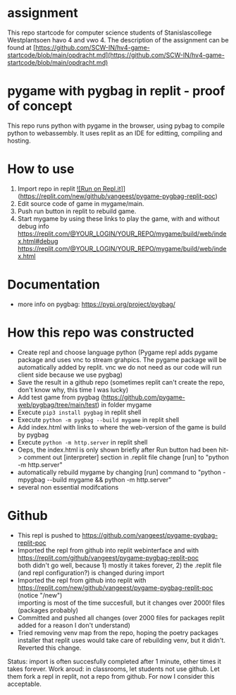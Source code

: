 # assignment
This repo startcode for computer science students of Stanislascollege Westplantsoen havo 4 and vwo 4.
The description of the assignment can be found at
[https://github.com/SCW-IN/hv4-game-startcode/blob/main/opdracht.md](https://github.com/SCW-IN/hv4-game-startcode/blob/main/opdracht.md)

# pygame with pygbag in replit - proof of concept 
This repo runs python with pygame in the browser, using pybag to compile python to webassembly. 
It uses replit as an IDE for editting, compiling and hosting.

# How to use
1. Import repo in replit [![Run on Repl.it]](https://replit.com/badge/github/vangeest/pygame-pygbag-replit-poc)](https://replit.com/new/github/vangeest/pygame-pygbag-replit-poc)
2. Edit source code of game in mygame/main.
3. Push run button in replit to rebuild game.
4. Start mygame by using these links to play the game, with and without debug info
    https://replit.com/@YOUR_LOGIN/YOUR_REPO/mygame/build/web/index.html#debug <br>
    https://replit.com/@YOUR_LOGIN/YOUR_REPO/mygame/build/web/index.html <br>

# Documentation
- more info on pygbag:
  https://pypi.org/project/pygbag/

# How this repo was constructed
- Create repl and choose language python
  (Pygame repl adds pygame package and uses vnc to stream grahpics. 
  The pygame package will be automatically added by replit.
  vnc we do not need as our code will run client side because we use pygbag)
- Save the result in a github repo
  (sometimes replit can't create the repo, don't know why, this time I was lucky)
- Add test game from pygbag (https://github.com/pygame-web/pygbag/tree/main/test) in folder mygame 
- Execute `pip3 install pygbag` in replit shell
- Execute `python -m pygbag --build mygame` in replit shell
- Add index.html with links to where the web-version of the game is build by pygbag
- Execute `python -m http.server` in replit shell
- Oeps, the index.html is only shown briefly after Run button had been hit->
  comment out [interpreter] section in .replit file
  change [run] to "python -m http.server"
- automatically rebuild mygame by changing [run] command to "python -mpygbag --build mygame && python -m http.server"
- several non essential modifcations

# Github
- This repl is pushed to https://github.com/vangeest/pygame-pygbag-replit-poc
- Imported the repl from github into replit webinterface and with https://replit.com/github/vangeest/pygame-pygbag-replit-poc <br>
  both didn't go well, because 1) mostly it takes forever, 2) the .replit file (and repl configuration?) is changed during import
- Imported the repl from github into replit with https://replit.com/new/github/vangeest/pygame-pygbag-replit-poc (notice "/new") <br>
  importing is most of the time succesfull, but it changes over 2000! files (packages probably)
- Committed and pushed all changes (over 2000 files for packages replit added for a reason I don't understand)
- Tried removing venv map from the repo, hoping the poetry packages installer that replit uses would take care of rebuilding venv, but it didn't. Reverted this change.

Status: import is often succesfully completed after 1 minute, other times it takes forever.
Work aroud: in classrooms, let students not use github. Let them fork a repl in replit, not a repo from github. For now I consider this acceptable.
